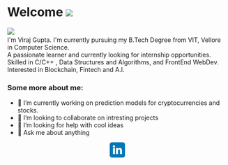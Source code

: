 # Welcome <img src="https://media.giphy.com/media/hVa6t0WpoDOk7Pxb7l/giphy.gif" width="50">
![](https://komarev.com/ghpvc/?username=Viraj24Gupta&color=47ccb3) 
<BR/>I'm Viraj Gupta. I'm currently pursuing my B.Tech Degree from VIT, Vellore in Computer Science. <BR/>A passionate learner and currently looking for internship opportunities.
<BR/>Skilled in C/C++ , Data Structures and Algorithms, and FrontEnd WebDev.
Interested in Blockchain, Fintech and A.I.
### Some more about me:
- 🔭 I’m currently working on prediction models for cryptocurrencies and stocks.
- 👯 I’m looking to collaborate on intresting projects
- 🤔 I’m looking for help with cool ideas
- 💬 Ask me about anything
<p align = "center">
<a href = https://www.linkedin.com/in/viraj-gupta/ target='blank'> <img src=https://github.com/edent/SuperTinyIcons/blob/master/images/svg/linkedin.svg height='35' weight='35'/></a>
